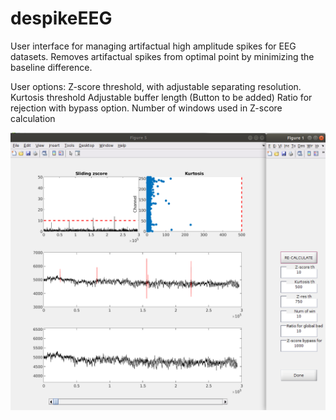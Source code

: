 # despikeEEG
User interface for managing artifactual high amplitude spikes for EEG datasets.
Removes artifactual spikes from optimal point by minimizing the baseline difference.

User options:
Z-score threshold, with adjustable separating resolution.
Kurtosis threshold
Adjustable buffer length (Button to be added)
Ratio for rejection with bypass option.
Number of windows used in Z-score calculation

![Computing in the GUI app image](https://raw.githubusercontent.com/tommivayrynen1/despikeEEG/master/screenshot.png)
